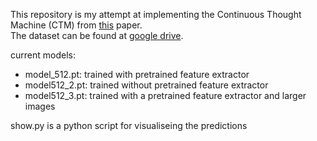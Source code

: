 This repository is my attempt at implementing the Continuous Thought Machine (CTM) from [this](https://arxiv.org/abs/2505.05522) paper.  
The dataset can be found at [google drive](https://drive.google.com/file/d/1ir74RtLGd_roajcRsfwugpe3IvP5oUZD/view?usp=sharing).  


current models:
  - model_512.pt: trained with pretrained feature extractor  
  - model512_2.pt: trained without pretrained feature extractor  
  - model512_3.pt: trained with a pretrained feature extractor and larger images  

show.py is a python script for visualiseing the predictions